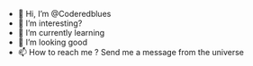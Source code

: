 - 👋 Hi, I’m @Coderedblues
- 👀 I’m interesting?
- 🌱 I’m currently learning 
- 💞️ I’m looking good
- 📫 How to reach me ? Send me a message from the universe
